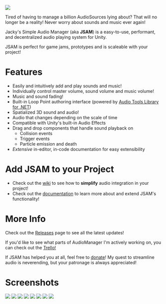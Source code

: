 ![](https://github.com/jackyyang09/Simple-Unity-Audio-Manager/blob/Media/Media/Homepage%20Promo/jsam%202%20logo%20larger.png)

Tired of having to manage a billion AudioSources lying about? That will no longer be a reality!
Never worry about sounds and music ever again!

Jacky's Simple Audio Manager (aka **JSAM**) is a easy-to-use, performant, and decentralized audio playing system for Unity.

JSAM is perfect for game jams, prototypes and is scaleable with your project!

# Features
- Easily and intuitively add and play sounds and music!
- Individually control master volume, sound volume and music volume!
- Music and sound fading!
- Built-in Loop Point authoring interface (powered by [Audio Tools Library for .NET](https://github.com/Zeugma440/atldotnet))
- Spatialized 3D sound and audio!
- Audio that changes depending on the scale of time
- Compatible with Unity's built-in Audio Effects
- Drag and drop components that handle sound playback on
   - Collision events
   - Trigger events
   - Particle emission and death
- *Extensive* in-editor, in-code documentation for easy extensibility

# Add JSAM to your Project
- Check out the [wiki](https://github.com/jackyyang09/Simple-Unity-Audio-Manager/wiki/1.-Downloading-and-Importing-JSAM) to see how to **simplify** audio integration in your  project!
- Check out the [documentation](https://jackyyang09.github.io/Simple-Unity-Audio-Manager/) to learn more about and extend JSAM's functionality!

# More Info
Check out the [Releases](https://github.com/jackyyang09/Simple-Unity-Audio-Manager/releases) page to see all the latest updates!

If you'd like to see what parts of AudioManager I'm actively working on, you can check out the [Trello!](https://trello.com/b/r6237lmD/audiomanager)

If JSAM has helped you at all, feel free to [donate](https://www.paypal.com/paypalme/brogrammist)! My quest to streamline audio is neverending, but your patronage is always appreciated!

# Screenshots
![](https://github.com/jackyyang09/Simple-Unity-Audio-Manager/blob/Media/Media/Homepage%20Promo/JSAM%20promo%201.png)
![](https://github.com/jackyyang09/Simple-Unity-Audio-Manager/blob/Media/Media/Homepage%20Promo/JSAM%20promo%202.png)
![](https://github.com/jackyyang09/Simple-Unity-Audio-Manager/blob/Media/Media/Homepage%20Promo/JSAM%20promo%203.png)
![](https://github.com/jackyyang09/Simple-Unity-Audio-Manager/blob/Media/Media/Homepage%20Promo/JSAM%20promo%204.png)
![](https://github.com/jackyyang09/Simple-Unity-Audio-Manager/blob/Media/Media/Homepage%20Promo/JSAM%20promo%205.png)
![](https://github.com/jackyyang09/Simple-Unity-Audio-Manager/blob/Media/Media/Homepage%20Promo/JSAM%20promo%206.png)
![](https://github.com/jackyyang09/Simple-Unity-Audio-Manager/blob/Media/Media/Homepage%20Promo/JSAM%20promo%207.png)
![](https://github.com/jackyyang09/Simple-Unity-Audio-Manager/blob/Media/Media/Homepage%20Promo/JSAM%20promo%208.png)
